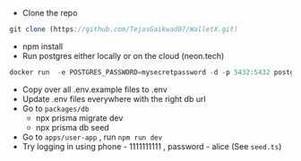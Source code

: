 - Clone the repo

```jsx  
git clone (https://github.com/TejasGaikwad07/WalletX.git)
```
 
- npm install
- Run postgres either locally or on the cloud (neon.tech)  
 
```jsx
docker run  -e POSTGRES_PASSWORD=mysecretpassword -d -p 5432:5432 postgres  
```
  
- Copy over all .env.example files to .env 
- Update .env files everywhere with the right db url
- Go to `packages/db` 
    - npx prisma migrate dev
    - npx prisma db seed 
- Go to `apps/user-app` , run `npm run dev`
- Try logging in using phone - 1111111111 , password - alice (See `seed.ts`)
